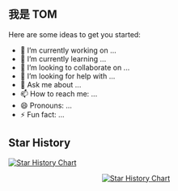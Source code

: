 ## 我是 TOM 

Here are some ideas to get you started:

- 🔭 I’m currently working on ...
- 🌱 I’m currently learning ...
- 👯 I’m looking to collaborate on ...
- 🤔 I’m looking for help with ...
- 💬 Ask me about ...
- 📫 How to reach me: ...
- 😄 Pronouns: ...
- ⚡ Fun fact: ...

## Star History

[![Star History Chart](https://api.star-history.com/svg?repos=&type=Date)](https://star-history.com/)


<p align="center">
  <a href="https://star-history.com/#jby123/jby123&Date">
    <img src="https://api.star-history.com/svg?repos=jby123/jby123&type=Date" alt="Star History Chart">
  </a>
</p>
